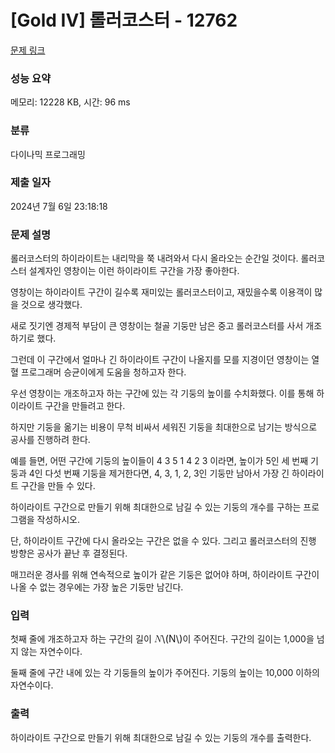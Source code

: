 # [Gold IV] 롤러코스터 - 12762 

[문제 링크](https://www.acmicpc.net/problem/12762) 

### 성능 요약

메모리: 12228 KB, 시간: 96 ms

### 분류

다이나믹 프로그래밍

### 제출 일자

2024년 7월 6일 23:18:18

### 문제 설명

<p>롤러코스터의 하이라이트는 내리막을 쭉 내려와서 다시 올라오는 순간일 것이다. 롤러코스터 설계자인 영창이는 이런 하이라이트 구간을 가장 좋아한다.</p>

<p>영창이는 하이라이트 구간이 길수록 재미있는 롤러코스터이고, 재밌을수록 이용객이 많을 것으로 생각했다.</p>

<p>새로 짓기엔 경제적 부담이 큰 영창이는 철골 기둥만 남은 중고 롤러코스터를 사서 개조하기로 했다.</p>

<p>그런데 이 구간에서 얼마나 긴 하이라이트 구간이 나올지를 모를 지경이던 영창이는 열혈 프로그래머 승균이에게 도움을 청하고자 한다.</p>

<p>우선 영창이는 개조하고자 하는 구간에 있는 각 기둥의 높이를 수치화했다. 이를 통해 하이라이트 구간을 만들려고 한다.</p>

<p>하지만 기둥을 옮기는 비용이 무척 비싸서 세워진 기둥을 최대한으로 남기는 방식으로 공사를 진행하려 한다.</p>

<p>예를 들면, 어떤 구간에 기둥의 높이들이 4 3 5 1 4 2 3 이라면, 높이가 5인 세 번째 기둥과 4인 다섯 번째 기둥을 제거한다면, 4, 3, 1, 2, 3인 기둥만 남아서 가장 긴 하이라이트 구간을 만들 수 있다.</p>

<p>하이라이트 구간으로 만들기 위해 최대한으로 남길 수 있는 기둥의 개수를 구하는 프로그램을 작성하시오.</p>

<p>단, 하이라이트 구간에 다시 올라오는 구간은 없을 수 있다. 그리고 롤러코스터의 진행 방향은 공사가 끝난 후 결정된다.</p>

<p>매끄러운 경사를 위해 연속적으로 높이가 같은 기둥은 없어야 하며, 하이라이트 구간이 나올 수 없는 경우에는 가장 높은 기둥만 남긴다.</p>

### 입력 

 <p>첫째 줄에 개조하고자 하는 구간의 길이 <mjx-container class="MathJax" jax="CHTML" style="font-size: 109%; position: relative;"><mjx-math class="MJX-TEX" aria-hidden="true"><mjx-mi class="mjx-i"><mjx-c class="mjx-c1D441 TEX-I"></mjx-c></mjx-mi></mjx-math><mjx-assistive-mml unselectable="on" display="inline"><math xmlns="http://www.w3.org/1998/Math/MathML"><mi>N</mi></math></mjx-assistive-mml><span aria-hidden="true" class="no-mathjax mjx-copytext">\(N\)</span></mjx-container>이 주어진다. 구간의 길이는 1,000을 넘지 않는 자연수이다.</p>

<p>둘째 줄에 구간 내에 있는 각 기둥들의 높이가 주어진다. 기둥의 높이는 10,000 이하의 자연수이다.</p>

### 출력 

 <p>하이라이트 구간으로 만들기 위해 최대한으로 남길 수 있는 기둥의 개수를 출력한다.</p>

